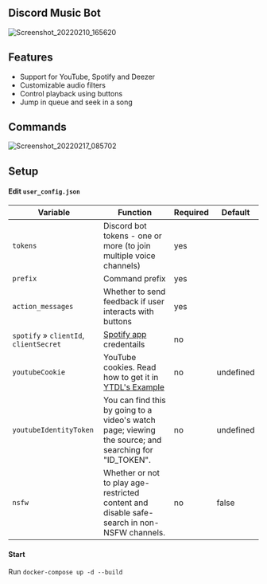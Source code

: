 ## Discord Music Bot

![Screenshot_20220210_165620](https://user-images.githubusercontent.com/59501676/153449381-42ac153b-2456-4a46-b726-2c1677866b16.png)

## Features

-   Support for YouTube, Spotify and Deezer
-   Customizable audio filters
-   Control playback using buttons
-   Jump in queue and seek in a song

## Commands

![Screenshot_20220217_085702](https://user-images.githubusercontent.com/59501676/154431086-d05dfbb9-7adb-4f90-be3c-3cce9c7efd70.png)

## Setup

#### Edit `user_config.json`

| Variable                               | Function                                                                                                                                                                | Required | Default   |
| -------------------------------------- | ----------------------------------------------------------------------------------------------------------------------------------------------------------------------- | -------- | --------- |
| `tokens`                               | Discord bot tokens - one or more (to join multiple voice channels)                                                                                                      | yes      |           |
| `prefix`                               | Command prefix                                                                                                                                                          | yes      |           |
| `action_messages`                      | Whether to send feedback if user interacts with buttons                                                                                                                 | yes      |           |
| `spotify` » `clientId`, `clientSecret` | [Spotify app](https://developer.spotify.com/dashboard/applications) credentails                                                                                         | no       |           |
| `youtubeCookie`                        | YouTube cookies. Read how to get it in [YTDL's Example](https://github.com/fent/node-ytdl-core/blob/997efdd5dd9063363f6ef668bb364e83970756e7/example/cookies.js#L6-L12) | no       | undefined |
| `youtubeIdentityToken`                 | You can find this by going to a video's watch page; viewing the source; and searching for "ID_TOKEN".                                                                   | no       | undefined |
| `nsfw`                                 | Whether or not to play age-restricted content and disable safe-search in non-NSFW channels.                                                                             | no       | false     |

#### Start

Run `docker-compose up -d --build`
